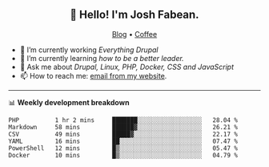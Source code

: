 <h2 align="center">👋 Hello! I'm Josh Fabean.</h2>
<p align="center">
  <a href="https://joshfabean.com">Blog</a> •
  <a href="https://www.buymeacoffee.com/LSxne6Yr4">Coffee</a>
</p>

- 🔭 I’m currently working *Everything Drupal*
- 🌱 I’m currently learning *how to be a better leader.*
- 💬 Ask me about *Drupal, Linux, PHP, Docker, CSS and JavaScript*
- 📫 How to reach me: [email from my website](https://joshfabean.com).

-------

📊 **Weekly development breakdown**
<!--START_SECTION:waka-->

```text
PHP          1 hr 2 mins     ███████░░░░░░░░░░░░░░░░░░   28.04 %
Markdown     58 mins         ██████▓░░░░░░░░░░░░░░░░░░   26.21 %
CSV          49 mins         █████▓░░░░░░░░░░░░░░░░░░░   22.17 %
YAML         16 mins         ██░░░░░░░░░░░░░░░░░░░░░░░   07.47 %
PowerShell   12 mins         █▒░░░░░░░░░░░░░░░░░░░░░░░   05.47 %
Docker       10 mins         █▒░░░░░░░░░░░░░░░░░░░░░░░   04.79 %
```

<!--END_SECTION:waka-->

<!--
**fabean/fabean** is a ✨ _special_ ✨ repository because its `README.md` (this file) appears on your GitHub profile.

Here are some ideas to get you started:

- 🔭 I’m currently working on ...
- 🌱 I’m currently learning ...
- 👯 I’m looking to collaborate on ...
- 🤔 I’m looking for help with ...
- 💬 Ask me about ...
- 📫 How to reach me: ...
- 😄 Pronouns: ...
- ⚡ Fun fact: ...
-->
